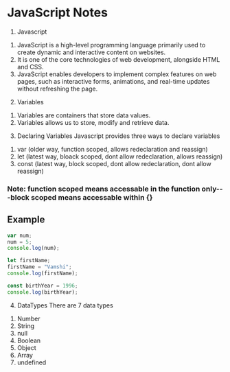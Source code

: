 # JavaScript Notes

1. Javascript
 1) JavaScript is a high-level programming language primarily used to create dynamic and interactive content on websites.
 2) It is one of the core technologies of web development, alongside HTML and CSS.
 3) JavaScript enables developers to implement complex features on web pages, such as interactive forms, animations, and real-time updates without refreshing the page.

2. Variables
 1) Variables are containers that store data values.
 2) Variables allows us to store, modify and retrieve data.

3. Declaring Variables
 Javascript provides three ways to declare variables
 1) var (older way, function scoped, allows redeclaration and reassign)
 2) let (latest way, bloack scoped, dont allow redeclaration, allows reassign)
 3) const (latest way, block scoped, dont allow redeclaration, dont allow reassign)

 ### Note: function scoped means accessable in the function only---block scoped means accessable within {}

 ## Example
```javascript
var num;
num = 5;
console.log(num);

let firstName;
firstName = "Vamshi";
console.log(firstName);

const birthYear = 1996;
console.log(birthYear);
```
4. DataTypes
 There are 7 data types
  1) Number
  2) String
  3) null
  4) Boolean
  5) Object
  6) Array
  7) undefined
